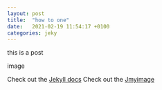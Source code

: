 ```yaml
---
layout: post
title:  "how to one"
date:   2021-02-19 11:54:17 +0100
categories: jeky
---
```


this is a post

image


Check out the [Jekyll docs][jekyll-docs]
Check out the [Jmyimage][image]

[jekyll-docs]: https://jekyllrb.com/docs/home

[image]: https://jekyllrb.com/img/logo-2x.png